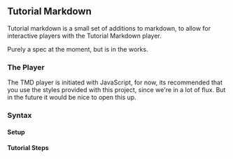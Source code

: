 ## Tutorial Markdown

Tutorial markdown is a small set of additions to markdown, to allow for interactive players with the Tutorial Markdown player.

Purely a spec at the moment, but is in the works.

### The Player

The TMD player is initiated with JavaScript, for now, its recommended that you use the styles provided with this project, since we're in a lot of flux. But in the future it would be nice to open this up.

### Syntax

#### Setup

#### Tutorial Steps

